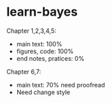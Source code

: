 # learn-bayes

Chapter 1,2,3,4,5:
- main text: 100%
- figures, code: 100%
- end notes, pratices: 0%

Chapter 6,7:
- main text: 70% need proofread
- Need change style

